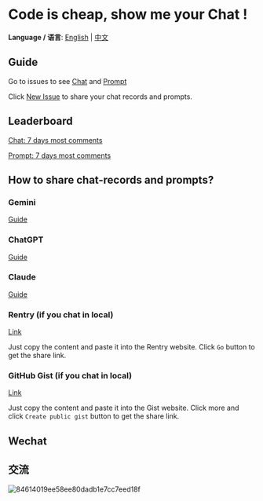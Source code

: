 # Code is cheap, show me your Chat !

**Language / 语言**: [English](README.md) | [中文](README_zh.md)

## Guide

Go to issues to see [Chat](https://github.com/TokenRollAI/show-your-chat/issues?q=is%3Aissue%20state%3Aopen%20label%3A%23Chat%20-label%3A%2B%E4%B8%AD%E6%96%87) and [Prompt](https://github.com/TokenRollAI/show-your-chat/issues?q=is%3Aissue%20state%3Aopen%20label%3A%23Prompt%20-label%3A%2B%E4%B8%AD%E6%96%87)

Click [New Issue](https://github.com/TokenRollAI/show-your-chat/issues/new/choose) to share your chat records and prompts.

## Leaderboard

[Chat: 7 days most comments](https://github.com/TokenRollAI/show-your-chat/issues?q=is%3Aissue%20state%3Aopen%20label%3A%23Chat%20label%3A%2Benglish%20sort%3Acomments-desc%20created%3A%3E%40today-1w)

[Prompt: 7 days most comments](https://github.com/TokenRollAI/show-your-chat/issues?q=is%3Aissue%20state%3Aopen%20label%3A%23Prompt%20label%3A%2Benglish%20sort%3Acomments-desc%20created%3A%3E%40today-1w)


## How to share chat-records and prompts?

### Gemini

[Guide](https://support.google.com/gemini/answer/13743730?hl=en&co=GENIE.Platform%3DDesktop)

### ChatGPT

[Guide](https://help.openai.com/en/articles/7925741-chatgpt-shared-links-faq#:~:text=%E6%89%80%E6%9C%89%E7%94%A8%E6%88%B7%E5%BC%80%E6%94%BE%E3%80%82-,How%20do%20I%20create%20a%20shared%20link%3F,-%E5%A6%82%E4%BD%95%E5%88%9B%E5%BB%BA%E5%85%B1%E4%BA%AB)

### Claude

[Guide](https://support.anthropic.com/en/articles/10593882-sharing-and-unsharing-chats)

### Rentry (if you chat in local)

[Link](https://rentry.co/)

Just copy the content and paste it into the Rentry website. Click `Go` button to get the share link.

### GitHub Gist (if you chat in local)

[Link](https://gist.github.com/)

Just copy the content and paste it into the Gist website. Click more and click `Create public gist` button to get the share link.

## Wechat

## 交流

![84614019ee58ee80dadb1e7cc7eed18f](https://github.com/user-attachments/assets/5b9df314-e05b-4ac2-9757-585b9c13c9e6)
